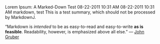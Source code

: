 Lorem Ipsum: A Marked-Down Test
08-22-2011 10:31 AM
08-22-2011 10:31 AM
markdown, test
This is a test summary, which should not be processed by MarkdownJ.

&#8220;Markdown is *intended* to be as easy-to-read and easy-to-write **as is feasible**. Readability, however, is emphasized above all else.&#8221; &#8212; [John Gruber](http://daringfireball.net/)